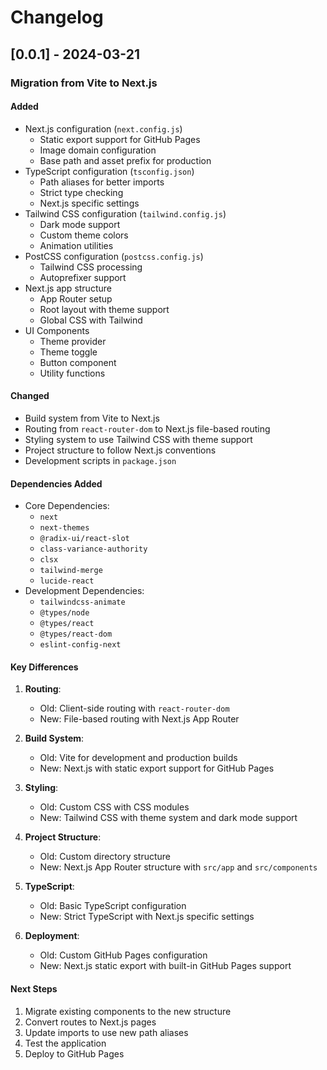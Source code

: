 # Changelog

## [0.0.1] - 2024-03-21

### Migration from Vite to Next.js

#### Added
- Next.js configuration (`next.config.js`)
  - Static export support for GitHub Pages
  - Image domain configuration
  - Base path and asset prefix for production
- TypeScript configuration (`tsconfig.json`)
  - Path aliases for better imports
  - Strict type checking
  - Next.js specific settings
- Tailwind CSS configuration (`tailwind.config.js`)
  - Dark mode support
  - Custom theme colors
  - Animation utilities
- PostCSS configuration (`postcss.config.js`)
  - Tailwind CSS processing
  - Autoprefixer support
- Next.js app structure
  - App Router setup
  - Root layout with theme support
  - Global CSS with Tailwind
- UI Components
  - Theme provider
  - Theme toggle
  - Button component
  - Utility functions

#### Changed
- Build system from Vite to Next.js
- Routing from `react-router-dom` to Next.js file-based routing
- Styling system to use Tailwind CSS with theme support
- Project structure to follow Next.js conventions
- Development scripts in `package.json`

#### Dependencies Added
- Core Dependencies:
  - `next`
  - `next-themes`
  - `@radix-ui/react-slot`
  - `class-variance-authority`
  - `clsx`
  - `tailwind-merge`
  - `lucide-react`
- Development Dependencies:
  - `tailwindcss-animate`
  - `@types/node`
  - `@types/react`
  - `@types/react-dom`
  - `eslint-config-next`

#### Key Differences
1. **Routing**: 
   - Old: Client-side routing with `react-router-dom`
   - New: File-based routing with Next.js App Router

2. **Build System**:
   - Old: Vite for development and production builds
   - New: Next.js with static export support for GitHub Pages

3. **Styling**:
   - Old: Custom CSS with CSS modules
   - New: Tailwind CSS with theme system and dark mode support

4. **Project Structure**:
   - Old: Custom directory structure
   - New: Next.js App Router structure with `src/app` and `src/components`

5. **TypeScript**:
   - Old: Basic TypeScript configuration
   - New: Strict TypeScript with Next.js specific settings

6. **Deployment**:
   - Old: Custom GitHub Pages configuration
   - New: Next.js static export with built-in GitHub Pages support

#### Next Steps
1. Migrate existing components to the new structure
2. Convert routes to Next.js pages
3. Update imports to use new path aliases
4. Test the application
5. Deploy to GitHub Pages 